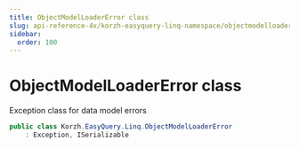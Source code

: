 ```yaml
---
title: ObjectModelLoaderError class
slug: api-reference-4x/korzh-easyquery-linq-namespace/objectmodelloadererror-class
sidebar:
  order: 100
---
```

# ObjectModelLoaderError class

Exception class for data model errors
```csharp
public class Korzh.EasyQuery.Linq.ObjectModelLoaderError
    : Exception, ISerializable

```

